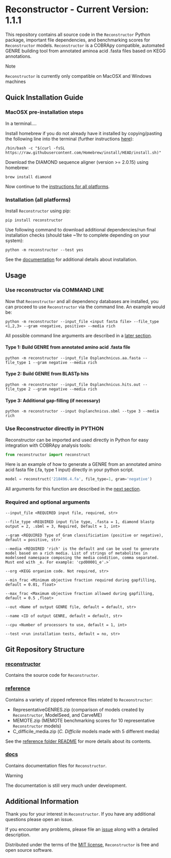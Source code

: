 # Reconstructor - Current Version: 1.1.1

This repository contains all source code in the `Reconstructor` Python package,
important file dependencies, and benchmarking scores for `Reconstructor`
models. `Reconstructor` is a COBRApy compatible, automated GENRE building tool
from annotated aminoa acid .fasta files based on KEGG annotations.

> [!NOTE]
> `Reconstructor` is currently only compatible on MacOSX and Windows machines

## Quick Installation Guide

### MacOSX pre-installation steps

In a terminal....

Install homebrew if you do not already have it installed by copying/pasting the
following line into the terminal (further instructions [here](https://brew.sh)):

```shell
/bin/bash -c "$(curl -fsSL https://raw.githubusercontent.com/Homebrew/install/HEAD/install.sh)"
```

Download the DIAMOND sequence aligner (version >= 2.0.15) using homebrew:

```shell
brew install diamond
```

Now continue to the [instructions for all platforms](#installation-all-platforms).

### Installation (all platforms)

Install `Reconstructor` using pip:

```shell
pip install reconstructor
```

Use following command to download additional dependencies/run final installation
checks (should take ~1hr to complete depending on your system):

```shell
python -m reconstructor --test yes
```

See the [documentation](docs/installation.md) for additional details about
installation.

## Usage

### Use reconstructor via COMMAND LINE

Now that `Reconstructor` and all dependency databases are installed, you can
proceed to use `Reconstructor` via the command line. An example would be:

```shell
python -m reconstructor --input_file <input fasta file> --file_type <1,2,3> --gram <negative, positive> --media rich
```

All possible command line arguments are described in a
[later section](#required-and-optional-arguments).

#### Type 1: Build GENRE from annotated amino acid .fasta file

```shell
python -m reconstructor --input_file Osplanchnicus.aa.fasta --file_type 1 --gram negative --media rich
```

#### Type 2: Build GENRE from BLASTp hits

```shell
python -m reconstructor --input_file Osplanchnicus.hits.out --file_type 2 --gram negative --media rich
```

#### Type 3: Additional gap-filling (if necessary)

```shell
python -m reconstructor --input Osplanchnicus.sbml --type 3 --media rich
```

### Use Reconstructor directly in PYTHON

Reconstructor can be imported and used directly in Python for easy integration
with COBRApy analysis tools:

```python
from reconstructor import reconstruct
```

Here is an example of how to generate a GENRE from an annotated amino acid fasta
file (.fa, type 1 input) directly in your python script.

```python
model = reconstruct('218496.4.fa', file_type=1, gram='negative')
```

All arguments for this function are described in the
[next section](#required-and-optional-arguments).

### Required and optional arguments

```shell
--input_file <REQUIRED input file, required, str>
```

```shell
--file_type <REQUIRED input file type, .fasta = 1, diamond blastp output = 2, .sbml = 3, Required, Default = 1, int>
```

```shell
--gram <REQUIRED Type of Gram classificiation (positive or negative), default = positive, str>`
```

```shell
--media <REQUIRED 'rich' is the default and can be used to generate model based on a rich media. List of strings of metabolites in modelseed namespace composing the media condition, comma separated. Must end with _e. For example: 'cpd00001_e'.>`
```

```shell
--org <KEGG organism code. Not required, str>
```

```shell
--min_frac <Minimum objective fraction required during gapfilling, default = 0.01, float>
```

```shell
--max_frac <Maximum objective fraction allowed during gapfilling, default = 0.5 ,float>
```

```shell
--out <Name of output GENRE file, default = default, str>
```

```shell
--name <ID of output GENRE, default = default, str>
```

```shell
--cpu <Number of processors to use, default = 1, int>
```

```shell
--test <run installation tests, default = no, str>
```

## Git Repository Structure

### [reconstructor](reconstructor/)

Contains the source code for `Reconstructor`.

### [reference](reference/)

Contains a variety of zipped reference files related to `Receonstructor`:

- RepresentativeGENRES.zip (comparison of models created by `Reconstructor`,
  ModelSeed, and CarveME)
- MEMOTE.zip (MEMOTE benchmarking scores for 10 representative `Reconstructor`
  models)
- C_difficile_media.zip (*C. Difficile* models made with 5 different media)

See the [reference folder README](reference/README.md) for more details about
its contents.

### [docs](docs/)

Contains documentation files for `Reconstructor`.

> [!WARNING]
> The documentation is still very much under development.

## Additional Information

Thank you for your interest in `Reconstructor`. If you have any additional
questions please open an issue.

If you encounter any problems, please file an [issue][github_issues] along with
a detailed description.

Distributed under the terms of the [MIT license](LICENSE), `Reconstructor` is
free and open source software.

[github_issues]: https://github.com/emmamglass/reconstructor/issues
